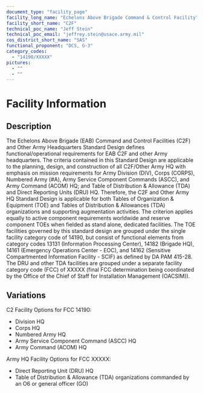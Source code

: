 ```yaml
---
document_type: "facility_page"
facility_long_name: "Echelons Above Brigade Command & Control Facility"
facility_short_name: "C2F"
technical_poc_name: "Jeff Stein"
technical_poc_email: "jeffrey.stein@usace.army.mil"
cos_district_short_name: "SAS"
functional_proponent: "DCS, G-3"
category_codes:
  - "14190/XXXXX"
pictures:
  - ""
  - ""
---
```


# Facility Information

## Description

The Echelons Above Brigade (EAB) Command and Control Facilities (C2F) and Other Army Headquarters Standard Design defines functional/operational requirements for EAB C2F and other Army headquarters. The criteria contained in this Standard Design are applicable to the planning, design, and construction of all C2F/Other Army HQ with emphasis on mission requirements for Army Division (DIV), Corps (CORPS), Numbered Army (#A), Army Service Component Commands (ASCC), and Army Command (ACOM) HQ; and Table of Distribution & Allowance (TDA) and Direct Reporting Units (DRU) HQ. Therefore, the C2F and Other Army HQ Standard Design is applicable for both Tables of Organization & Equipment (TOE) and Tables of Distribution & Allowances (TDA) organizations and supporting augmentation activities. The criterion applies equally to active component requirements worldwide and reserve component TOEs when fielded as stand alone, dedicated facilities. The TOE facilities governed by this standard design are grouped under the single facility category code of 14190, but consist of functional elements from category codes 13131 (Information Processing Center), 14182 (Brigade HQ), 14161 (Emergency Operations Center - EOC), and 14162 (Sensitive Compartmented Information Facility - SCIF) as defined by DA PAM 415-28. The DRU and other TDA facilities are grouped under a separate facility category code (FCC) of XXXXX (final FCC determination being coordinated by the Office of the Chief of Staff for Installation Management (OACSIM)).

## Variations

C2 Facility Options for FCC 14190:

- Division HQ
- Corps HQ
- Numbered Army HQ
- Army Service Component Command (ASCC) HQ
- Army Command (ACOM) HQ

Army HQ Facility Options for FCC XXXXX:

- Direct Reporting Unit (DRU) HQ
- Table of Distribution & Allowance (TDA) organizations commanded by an O6 or general officer (GO)
